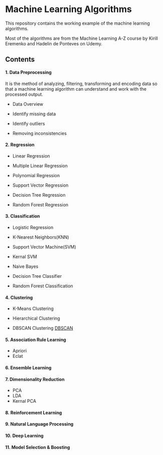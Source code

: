 # Machine Learning Algorithms

This repository contains the working example of the machine learning algorithms.

Most of the algorithms are from the Machine Learning A-Z course by Kirill Eremenko and Hadelin de Ponteves on Udemy.

## Contents

#### 1. Data Preprocessing
   It is the method of analyzing, filtering, transforming and encoding data so that a machine learning algorithm 
   can understand and work with the processed output.
   - Data Overview

   - Identify missing data

   - Identify outliers

   - Removing inconsistencies

#### 2. Regression

- Linear Regression

- Multiple Linear Regression

- Polynomial Regression

- Support Vector Regression

- Decision Tree Regression

- Random Forest Regression
    

#### 3. Classification

- Logistic Regression

- K-Nearest Neighbors(KNN)

- Support Vector Machine(SVM)

- Kernal SVM

- Naive Bayes

- Decision Tree Classifier

- Random Forest Classification

#### 4. Clustering

- K-Means Clustering

- Hierarchical Clustering

- DBSCAN Clustering [DBSCAN](https://github.com/memphis95/Machine-Learning-A-Z-Udemy/blob/main/4.%20Clustering/3.%20DBSCAN%20Clustering/clustering.ipynb)
    


#### 5. Association Rule Learning
- Apriori
- Eclat

#### 6. Ensemble Learning

#### 7. Dimensionality Reduction
- PCA
- LDA
- Kernal PCA

#### 8. Reinforcement Learning

#### 9. Natural Language Processing

#### 10. Deep Learning

#### 11. Model Selection & Boosting

